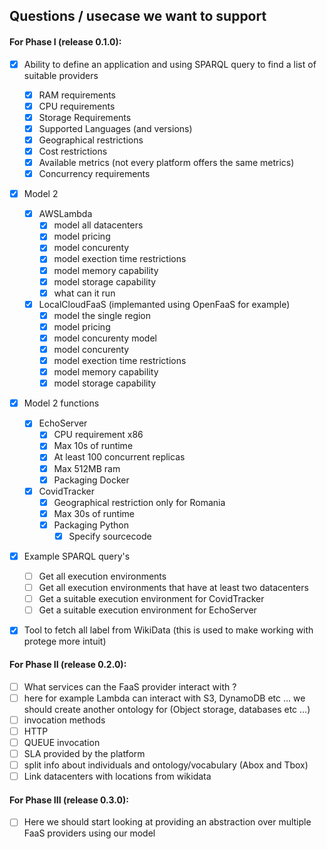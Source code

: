 
## Questions / usecase we want to support

#### For Phase I (release 0.1.0):

* [x] Ability to define an application and using SPARQL query to find a list of suitable providers
   *  [x] RAM requirements
   *  [x] CPU requirements
   *  [x] Storage Requirements
   *  [x] Supported Languages (and versions)
   *  [x] Geographical restrictions
   *  [x] Cost restrictions
   *  [x] Available metrics (not every platform offers the same metrics)
   *  [x] Concurrency requirements
* [x] Model 2
   *  [x] AWSLambda
     * [x] model all datacenters
     * [x] model pricing
     * [x] model concurenty
     * [x] model exection time restrictions
     * [x] model memory capability
     * [x] model storage capability
     * [x] what can it run
   *  [x] LocalCloudFaaS (implemanted using OpenFaaS for example)
     * [x] model the single region
     * [x] model pricing
     * [x] model concurenty model
     * [x] model concurenty
     * [x] model exection time restrictions
     * [x] model memory capability
     * [x] model storage capability
* [x] Model 2 functions
  * [x] EchoServer
    * [x] CPU requirement x86
    * [x] Max 10s of runtime
    * [x] At least 100 concurrent replicas
    * [x] Max 512MB ram
    * [x] Packaging Docker
  * [x] CovidTracker
    * [x] Geographical restriction only for Romania
    * [x] Max 30s of runtime
    * [x] Packaging Python
        * [x] Specify sourcecode
* [x] Example SPARQL query's
  * [ ] Get all execution environments
  * [ ] Get all execution environments that have at least two datacenters
  * [ ] Get a suitable execution environment for CovidTracker
  * [ ] Get a suitable execution environment for EchoServer
* [x] Tool to fetch all label from WikiData (this is used to make working with protege more intuit)


#### For Phase II (release 0.2.0):

* [ ] What services can the FaaS provider interact with ?
 * [ ] here for example Lambda can interact with S3, DynamoDB etc ... we should create another ontology for (Object storage, databases etc ...)
* [ ] invocation methods
 * [ ] HTTP
 * [ ] QUEUE invocation
* [ ] SLA provided by the platform
* [ ] split info about individuals and ontology/vocabulary (Abox and Tbox)
* [ ] Link datacenters with locations from wikidata

#### For Phase III (release 0.3.0):

* [ ] Here we should start looking at providing an abstraction over multiple FaaS providers using our model
